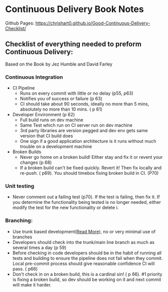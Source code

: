 # Continuous Delivery Book Notes
Github Pages: <https://chrishart0.github.io/Good-Continuous-Delivery-Checklist/>

## Checklist of everything needed to preform Continuous Delivery:

Based on the Book by Jez Humble and David Farley

### Continuous Integration 

- CI Pipeline
  - Runs on every commit with little or no delay (p55, p63)
  - Notifies you of success or failure (p 63)
  - CI should take about 90 seconds, ideally no more than 5 mins, absolutely no more than 10 mins. ( p 61)
- Developer Environment (p 62)
  - Full build runs on dev machine
  - Same Test which run on CI server run on dev machine
  - 3rd party libraries are version pegged and dev env gets same version that CI build does
  - One sign if a good application architecture is it runs without much trouble on a development machine
- Broken Builds
  - Never go home on a broken build! Either stay and fix it or revent your changes (p 68)
  - If a broken build can't be fixed quickly. Revert it! Then fix locally and re-push. ( p69). You should timebox fixing broken build in CI. (P70)

### Unit testing

-  Never comment out a failing test (p70). If the test is failing, then fix it. If you determine the functionality being tested is no longer needed, either modify the test for the new functionality or delete i.

### Branching:

- Use trunk based development([Read More](https://trunkbaseddevelopment.com/)), no or very minimal use of branches
- Developers should check into the trunk/main line branch as much as several times a day (p 59)
- Before checking in code developers should be in the habit of running all tests and building to ensure the pipeline does not fail when they commit. Local pre-commit process should give reasonable confidence CI will pass. ( p66)
- Don't check in on a broken build, this is a cardinal sin! ( p 66). #1 priority is fixing a broken build, so dev should be working on it and next commit will make it harder.
